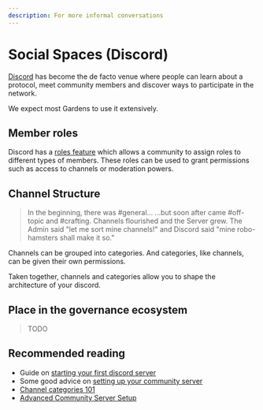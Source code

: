 ```yaml
---
description: For more informal conversations
---
```


# Social Spaces \(Discord\)

[Discord](https://discord.com/) has become the de facto venue where people can learn about a protocol, meet community members and discover ways to participate in the network.

We expect most Gardens to use it extensively.

## Member roles

Discord has a [roles feature](https://support.discord.com/hc/en-us/articles/214836687-Role-Management-101) which allows a community to assign roles to different types of members. These roles can be used to grant permissions such as access to channels or moderation powers.



## Channel Structure

> In the beginning, there was \#general... ...but soon after came \#off-topic and \#crafting. Channels flourished and the Server grew. The Admin said "let me sort mine channels!" and Discord said "mine robo-hamsters shall make it so."

Channels can be grouped into categories. And categories, like channels, can be given their own permissions.

Taken together, channels and categories allow you to shape the architecture of your discord.

## Place in the governance ecosystem

> TODO

## Recommended reading

* Guide on [starting your first discord server](%20https://blog.discord.com/starting-your-first-discord-server-4dcacda8dad5)
* Some good advice on [setting up your community server](https://blog.discord.com/how-to-get-the-most-out-of-your-community-server-a049d126f2ac)
* [Channel categories 101](https://support.discord.com/hc/en-us/articles/115001580171-Channel-Categories-101)
* [Advanced Community Server Setup](https://support.discord.com/hc/en-us/articles/213530048-Advanced-Community-Server-Setup)



